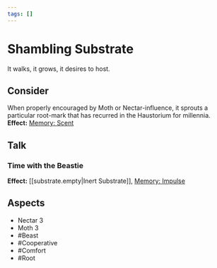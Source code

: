 ```yaml
---
tags: []
---
```

# Shambling Substrate
It walks, it grows, it desires to host.
## Consider
When properly encouraged by Moth or Nectar-influence, it sprouts a particular root-mark that has recurred in the Haustorium for millennia.<br>**Effect:** [Memory: Scent](https://uadaf.theevilroot.xyz/rowenarium/element/mem.scent)
## Talk
### Time with the Beastie
**Effect:** [[substrate.empty|Inert Substrate]], [Memory: Impulse](https://uadaf.theevilroot.xyz/rowenarium/element/mem.impulse)
## Aspects
- Nectar 3
- Moth 3
- #Beast
- #Cooperative 
- #Comfort 
- #Root